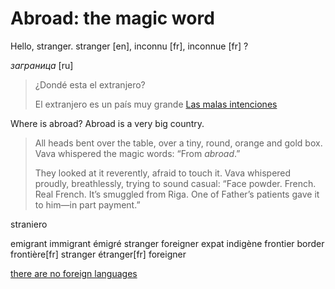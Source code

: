 Abroad: the magic word
===

Hello, stranger.
stranger [en], inconnu [fr], inconnue [fr] ?

*заграница* [ru]


>¿Dondé esta el extranjero?
>
>El extranjero es un país muy grande
[Las malas intenciones](http://www.imdb.com/title/tt1696181/)

Where is abroad?
Abroad is a very big country.

>All heads bent over the table, over a tiny, round, orange and gold box. Vava whispered the magic words: “From *abroad*.”
>
>They looked at it reverently, afraid to touch it. Vava whispered proudly, breathlessly, trying to sound casual: “Face powder. French. Real French. It’s smuggled from Riga. One of Father’s patients gave it to him—in part payment.”



straniero

 emigrant immigrant émigré stranger foreigner expat indigène
frontier border frontière[fr]
stranger étranger[fr] foreigner


[there are no foreign languages](http://inner-game.info/how-to-learn-languages/)
